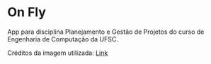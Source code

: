 # On Fly

App para disciplina Planejamento e Gestão de Projetos do curso de Engenharia de Computação da UFSC.

Créditos da imagem utilizada: [Link](https://www.istockphoto.com/br/vetor/drone-delivery-icon-flat-design-caixa-de-transporte-carregando-design-de-vetor-de-gm1253655064-366190733?phrase=drone%20delivery)